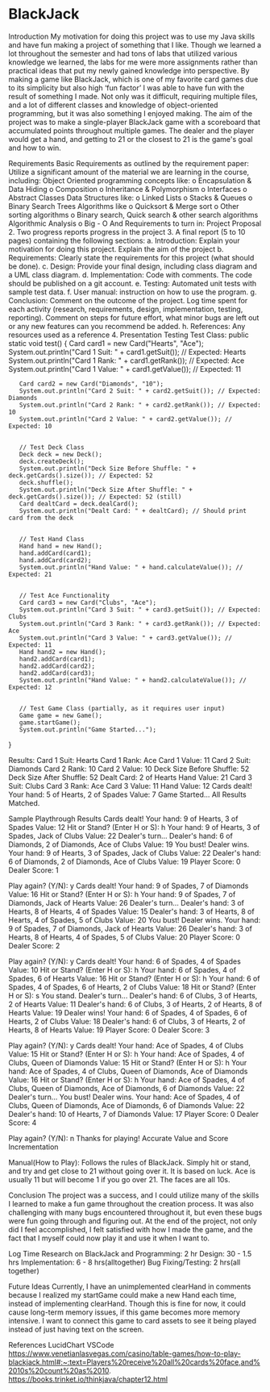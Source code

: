 # BlackJack
Introduction
My motivation for doing this project was to use my Java skills and have fun making a project of something that I like. Though we learned a lot throughout the semester and had tons of labs that utilized various knowledge we learned, the labs for me were more assignments rather than practical ideas that put my newly gained knowledge into perspective. By making a game like BlackJack, which is one of my favorite card games due to its simplicity but also high ‘fun factor’ I was able to have fun with the result of something I made. Not only was it difficult, requiring multiple files, and a lot of different classes and knowledge of object-oriented programming, but it was also something I enjoyed making. 
The aim of the project was to make a single-player BlackJack game with a scoreboard that accumulated points throughout multiple games. The dealer and the player would get a hand, and getting to 21 or the closest to 21 is the game's goal and how to win. 

Requirements
Basic Requirements as outlined by the requirement paper: 
Utilize a significant amount of the material we are learning in the course, including:
Object Oriented programming concepts like:
o Encapsulation &amp; Data Hiding
o Composition
o Inheritance &amp; Polymorphism
o Interfaces
o Abstract Classes
Data Structures like:
o Linked Lists
o Stacks &amp; Queues
o Binary Search Trees
Algorithms like
o Quicksort &amp; Merge sort
o Other sorting algorithms
o Binary search, Quick search &amp; other search algorithms
Algorithmic Analysis
o Big - O
And Requirements to turn in: 
Project Proposal
2. Two progress reports
progress in the project
3. A final report (5 to 10 pages) containing the following sections:
a. Introduction: Explain your motivation for doing this project. Explain the aim of the project
b. Requirements: Clearly state the requirements for this project (what should be done).
c. Design: Provide your final design, including class diagram and a UML class diagram.
d. Implementation: Code with comments. The code should be published on a git account.
e. Testing: Automated unit tests with sample test data.
f. User manual: instruction on how to use the program.
g. Conclusion: Comment on the outcome of the project. Log time spent for each activity (research,
requirements, design, implementation, testing, reporting). Comment on steps for future effort, what minor bugs are left out or any new features can you recommend be added.
h. References: Any resources used as a reference
4. Presentation
Testing
Test Class: 
public static void test() {
       Card card1 = new Card("Hearts", "Ace");
       System.out.println("Card 1 Suit: " + card1.getSuit()); // Expected: Hearts
       System.out.println("Card 1 Rank: " + card1.getRank()); // Expected: Ace
       System.out.println("Card 1 Value: " + card1.getValue()); // Expected: 11


       Card card2 = new Card("Diamonds", "10");
       System.out.println("Card 2 Suit: " + card2.getSuit()); // Expected: Diamonds
       System.out.println("Card 2 Rank: " + card2.getRank()); // Expected: 10
       System.out.println("Card 2 Value: " + card2.getValue()); // Expected: 10


       // Test Deck Class
       Deck deck = new Deck();
       deck.createDeck();
       System.out.println("Deck Size Before Shuffle: " + deck.getCards().size()); // Expected: 52
       deck.shuffle();
       System.out.println("Deck Size After Shuffle: " + deck.getCards().size()); // Expected: 52 (still)
       Card dealtCard = deck.dealCard();
       System.out.println("Dealt Card: " + dealtCard); // Should print card from the deck


       // Test Hand Class
       Hand hand = new Hand();
       hand.addCard(card1);
       hand.addCard(card2);
       System.out.println("Hand Value: " + hand.calculateValue()); // Expected: 21


       // Test Ace Functionality
       Card card3 = new Card("Clubs", "Ace");
       System.out.println("Card 3 Suit: " + card3.getSuit()); // Expected: Clubs
       System.out.println("Card 3 Rank: " + card3.getRank()); // Expected: Ace
       System.out.println("Card 3 Value: " + card3.getValue()); // Expected: 11
       Hand hand2 = new Hand();
       hand2.addCard(card1);
       hand2.addCard(card2);
       hand2.addCard(card3);
       System.out.println("Hand Value: " + hand2.calculateValue()); // Expected: 12


       // Test Game Class (partially, as it requires user input)
       Game game = new Game();
       game.startGame();
       System.out.println("Game Started...");
   }





Results: 
Card 1 Suit: Hearts
Card 1 Rank: Ace
Card 1 Value: 11
Card 2 Suit: Diamonds
Card 2 Rank: 10
Card 2 Value: 10
Deck Size Before Shuffle: 52
Deck Size After Shuffle: 52
Dealt Card: 2 of Hearts
Hand Value: 21
Card 3 Suit: Clubs
Card 3 Rank: Ace
Card 3 Value: 11
Hand Value: 12
Cards dealt!
Your hand: 5 of Hearts, 2 of Spades Value: 7
Game Started...
All Results Matched. 

Sample Playthrough Results
Cards dealt!
Your hand: 9 of Hearts, 3 of Spades Value: 12
Hit or Stand? (Enter H or S): 
h
Your hand: 9 of Hearts, 3 of Spades, Jack of Clubs Value: 22
Dealer's turn...
Dealer's hand: 6 of Diamonds, 2 of Diamonds, Ace of Clubs Value: 19
You bust! Dealer wins.
Your hand: 9 of Hearts, 3 of Spades, Jack of Clubs Value: 22
Dealer's hand: 6 of Diamonds, 2 of Diamonds, Ace of Clubs Value: 19
Player Score: 0
Dealer Score: 1

Play again? (Y/N): 
y
Cards dealt!
Your hand: 9 of Spades, 7 of Diamonds Value: 16
Hit or Stand? (Enter H or S): 
h
Your hand: 9 of Spades, 7 of Diamonds, Jack of Hearts Value: 26
Dealer's turn...
Dealer's hand: 3 of Hearts, 8 of Hearts, 4 of Spades Value: 15
Dealer's hand: 3 of Hearts, 8 of Hearts, 4 of Spades, 5 of Clubs Value: 20
You bust! Dealer wins.
Your hand: 9 of Spades, 7 of Diamonds, Jack of Hearts Value: 26
Dealer's hand: 3 of Hearts, 8 of Hearts, 4 of Spades, 5 of Clubs Value: 20
Player Score: 0
Dealer Score: 2

Play again? (Y/N): 
y
Cards dealt!
Your hand: 6 of Spades, 4 of Spades Value: 10
Hit or Stand? (Enter H or S): 
h
Your hand: 6 of Spades, 4 of Spades, 6 of Hearts Value: 16
Hit or Stand? (Enter H or S): 
h
Your hand: 6 of Spades, 4 of Spades, 6 of Hearts, 2 of Clubs Value: 18
Hit or Stand? (Enter H or S): 
s
You stand.
Dealer's turn...
Dealer's hand: 6 of Clubs, 3 of Hearts, 2 of Hearts Value: 11
Dealer's hand: 6 of Clubs, 3 of Hearts, 2 of Hearts, 8 of Hearts Value: 19
Dealer wins!
Your hand: 6 of Spades, 4 of Spades, 6 of Hearts, 2 of Clubs Value: 18
Dealer's hand: 6 of Clubs, 3 of Hearts, 2 of Hearts, 8 of Hearts Value: 19
Player Score: 0
Dealer Score: 3

Play again? (Y/N): 
y
Cards dealt!
Your hand: Ace of Spades, 4 of Clubs Value: 15
Hit or Stand? (Enter H or S): 
h
Your hand: Ace of Spades, 4 of Clubs, Queen of Diamonds Value: 15
Hit or Stand? (Enter H or S): 
h
Your hand: Ace of Spades, 4 of Clubs, Queen of Diamonds, Ace of Diamonds Value: 16
Hit or Stand? (Enter H or S): 
h
Your hand: Ace of Spades, 4 of Clubs, Queen of Diamonds, Ace of Diamonds, 6 of Diamonds Value: 22
Dealer's turn...
You bust! Dealer wins.
Your hand: Ace of Spades, 4 of Clubs, Queen of Diamonds, Ace of Diamonds, 6 of Diamonds Value: 22
Dealer's hand: 10 of Hearts, 7 of Diamonds Value: 17
Player Score: 0
Dealer Score: 4

Play again? (Y/N): 
n
Thanks for playing!
Accurate Value and Score Incrementation

Manual(How to Play):
Follows the rules of BlackJack. Simply hit or stand, and try and get close to 21 without going over it. It is based on luck. Ace is usually 11 but will become 1 if you go over 21. The faces are all 10s. 

Conclusion
The project was a success, and I could utilize many of the skills I learned to make a fun game throughout the creation process. It was also challenging with many bugs encountered throughout it, but even these bugs were fun going through and figuring out. At the end of the project, not only did I feel accomplished, I felt satisfied with how I made the game, and the fact that I myself could now play it and use it when I want to. 




Log Time
Research on BlackJack and Programming: 2 hr
Design: 30 - 1.5 hrs
Implementation: 6 - 8 hrs(alltogether)
Bug Fixing/Testing: 2 hrs(all together)

Future Ideas
Currently, I have an unimplemented clearHand in comments because I realized my startGame could make a new Hand each time, instead of implementing clearHand. Though this is fine for now, it could cause long-term memory issues, if this game becomes more memory intensive. I want to connect this game to card assets to see it being played instead of just having text on the screen. 

References
LucidChart
VSCode
https://www.venetianlasvegas.com/casino/table-games/how-to-play-blackjack.html#:~:text=Players%20receive%20all%20cards%20face,and%2010s%20count%20as%2010.
https://books.trinket.io/thinkjava/chapter12.html

